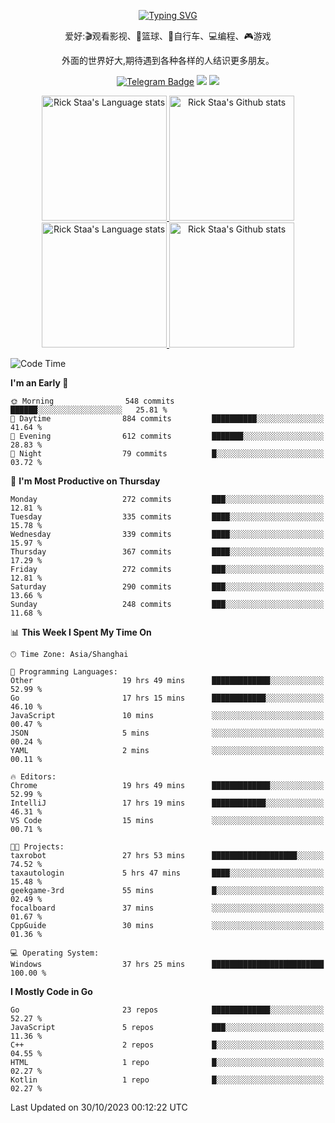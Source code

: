 <div align="center"> 

[![Typing SVG](https://readme-typing-svg.herokuapp.com?size=25&duration=2500&color=eeeeee&vCenter=true&width=200&height=40&lines=Hi+there+%F0%9F%91%8B%F0%9F%8F%BB;I'm+DanBai)](https://git.io/typing-svg)

爱好:🎬观看影视、🏀篮球、🚴自行车、💻编程、🎮游戏

外面的世界好大,期待遇到各种各样的人结识更多朋友。

[![Telegram Badge](https://img.shields.io/badge/-Telegram-blue?style=flat&logo=Telegram&logoColor=white)](https://t.me/danbai9420) 
[![](https://img.shields.io/badge/-Blog-brightgreen?style=flat&logo=Blogger&logoColor=white)](https://p00q.cn)
[![](https://img.shields.io/badge/-Email-red?style=flat&logo=Mail.Ru&logoColor=white)](mailto:danbai@88.com)
</div>

<!-- Light Mode -->
<div align="center"> 
<a href="https://github.com/anuraghazra/github-readme-stats#gh-light-mode-only">
<img height=200 src="https://github-readme-stats.vercel.app/api/top-langs/?username=danbai225&layout=compact&langs_count=10&hide_border=1&role=OWNER,COLLABORATOR#gh-light-mode-only" alt="Rick Staa's Language stats" />
</a>
<a href="https://github.com/anuraghazra/github-readme-stats#gh-light-mode-only">
<img height=200 src="https://github-readme-stats.vercel.app/api?username=danbai225&show_icons=true&count_private=true&line_height=28&hide_border=1&include_all_commits=true&card_width=450&role=OWNER,COLLABORATOR&exclude_repo=github-readme-stats#gh-light-mode-only" alt="Rick Staa's Github stats" />
</a>
</div>

<!-- Dark Mode -->
<div align="center"> 
<a href="https://github.com/anuraghazra/github-readme-stats#gh-dark-mode-only">
<img height=200 src="https://github-readme-stats.vercel.app/api/top-langs/?username=danbai225&layout=compact&langs_count=10&hide_border=1&role=OWNER,COLLABORATOR&theme=github_dark#gh-dark-mode-only" alt="Rick Staa's Language stats" />
</a>
<a href="https://github.com/anuraghazra/github-readme-stats#gh-dark-mode-only">
<img height=200 src="https://github-readme-stats.vercel.app/api?username=danbai225&show_icons=true&count_private=true&line_height=28&hide_border=1&include_all_commits=true&card_width=450&role=OWNER,COLLABORATOR&exclude_repo=github-readme-stats&theme=github_dark#gh-dark-mode-only" alt="Rick Staa's Github stats" />
</a>
</div>

<!--START_SECTION:waka-->
![Code Time](http://img.shields.io/badge/Code%20Time-1%2C372%20hrs%2016%20mins-blue)

**I'm an Early 🐤** 

```text
🌞 Morning                548 commits         ██████░░░░░░░░░░░░░░░░░░░   25.81 % 
🌆 Daytime                884 commits         ██████████░░░░░░░░░░░░░░░   41.64 % 
🌃 Evening                612 commits         ███████░░░░░░░░░░░░░░░░░░   28.83 % 
🌙 Night                  79 commits          █░░░░░░░░░░░░░░░░░░░░░░░░   03.72 % 
```
📅 **I'm Most Productive on Thursday** 

```text
Monday                   272 commits         ███░░░░░░░░░░░░░░░░░░░░░░   12.81 % 
Tuesday                  335 commits         ████░░░░░░░░░░░░░░░░░░░░░   15.78 % 
Wednesday                339 commits         ████░░░░░░░░░░░░░░░░░░░░░   15.97 % 
Thursday                 367 commits         ████░░░░░░░░░░░░░░░░░░░░░   17.29 % 
Friday                   272 commits         ███░░░░░░░░░░░░░░░░░░░░░░   12.81 % 
Saturday                 290 commits         ███░░░░░░░░░░░░░░░░░░░░░░   13.66 % 
Sunday                   248 commits         ███░░░░░░░░░░░░░░░░░░░░░░   11.68 % 
```


📊 **This Week I Spent My Time On** 

```text
🕑︎ Time Zone: Asia/Shanghai

💬 Programming Languages: 
Other                    19 hrs 49 mins      █████████████░░░░░░░░░░░░   52.99 % 
Go                       17 hrs 15 mins      ████████████░░░░░░░░░░░░░   46.10 % 
JavaScript               10 mins             ░░░░░░░░░░░░░░░░░░░░░░░░░   00.47 % 
JSON                     5 mins              ░░░░░░░░░░░░░░░░░░░░░░░░░   00.24 % 
YAML                     2 mins              ░░░░░░░░░░░░░░░░░░░░░░░░░   00.11 % 

🔥 Editors: 
Chrome                   19 hrs 49 mins      █████████████░░░░░░░░░░░░   52.99 % 
IntelliJ                 17 hrs 19 mins      ████████████░░░░░░░░░░░░░   46.31 % 
VS Code                  15 mins             ░░░░░░░░░░░░░░░░░░░░░░░░░   00.71 % 

🐱‍💻 Projects: 
taxrobot                 27 hrs 53 mins      ███████████████████░░░░░░   74.52 % 
taxautologin             5 hrs 47 mins       ████░░░░░░░░░░░░░░░░░░░░░   15.48 % 
geekgame-3rd             55 mins             █░░░░░░░░░░░░░░░░░░░░░░░░   02.49 % 
focalboard               37 mins             ░░░░░░░░░░░░░░░░░░░░░░░░░   01.67 % 
CppGuide                 30 mins             ░░░░░░░░░░░░░░░░░░░░░░░░░   01.36 % 

💻 Operating System: 
Windows                  37 hrs 25 mins      █████████████████████████   100.00 % 
```

**I Mostly Code in Go** 

```text
Go                       23 repos            █████████████░░░░░░░░░░░░   52.27 % 
JavaScript               5 repos             ███░░░░░░░░░░░░░░░░░░░░░░   11.36 % 
C++                      2 repos             █░░░░░░░░░░░░░░░░░░░░░░░░   04.55 % 
HTML                     1 repo              █░░░░░░░░░░░░░░░░░░░░░░░░   02.27 % 
Kotlin                   1 repo              █░░░░░░░░░░░░░░░░░░░░░░░░   02.27 % 
```




 Last Updated on 30/10/2023 00:12:22 UTC
<!--END_SECTION:waka-->
